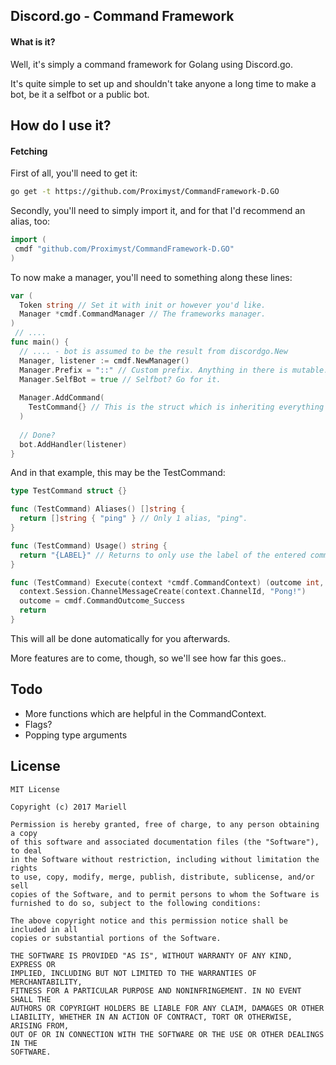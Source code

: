Discord.go - Command Framework
-
#### What is it?
Well, it's simply a command framework for Golang using Discord.go.

It's quite simple to set up and shouldn't take anyone a long time to make a bot, be it a selfbot or a public bot.


How do I use it?
-
#### Fetching
First of all, you'll need to get it:
```bash
go get -t https://github.com/Proximyst/CommandFramework-D.GO
```

Secondly, you'll need to simply import it, and for that I'd recommend an alias, too:
```go
import (
 cmdf "github.com/Proximyst/CommandFramework-D.GO"
)
```

To now make a manager, you'll need to something along these lines:
```go
var (
  Token string // Set it with init or however you'd like.
  Manager *cmdf.CommandManager // The frameworks manager.
)
 // ....
func main() {
  // .... - bot is assumed to be the result from discordgo.New
  Manager, listener := cmdf.NewManager()
  Manager.Prefix = "::" // Custom prefix. Anything in there is mutable.
  Manager.SelfBot = true // Selfbot? Go for it.
  
  Manager.AddCommand(
    TestCommand{} // This is the struct which is inheriting everything of Command
  )
  
  // Done?
  bot.AddHandler(listener)
}
```

And in that example, this may be the TestCommand:
```go
type TestCommand struct {}

func (TestCommand) Aliases() []string {
  return []string { "ping" } // Only 1 alias, "ping".
}

func (TestCommand) Usage() string {
  return "{LABEL}" // Returns to only use the label of the entered command.
}

func (TestCommand) Execute(context *cmdf.CommandContext) (outcome int, err error) {
  context.Session.ChannelMessageCreate(context.ChannelId, "Pong!")
  outcome = cmdf.CommandOutcome_Success
  return
}
```

This will all be done automatically for you afterwards. 

More features are to come, though, so we'll see how far this goes..


Todo
-
- More functions which are helpful in the CommandContext.
- Flags?
- Popping type arguments

License
-
```text
MIT License

Copyright (c) 2017 Mariell

Permission is hereby granted, free of charge, to any person obtaining a copy
of this software and associated documentation files (the "Software"), to deal
in the Software without restriction, including without limitation the rights
to use, copy, modify, merge, publish, distribute, sublicense, and/or sell
copies of the Software, and to permit persons to whom the Software is
furnished to do so, subject to the following conditions:

The above copyright notice and this permission notice shall be included in all
copies or substantial portions of the Software.

THE SOFTWARE IS PROVIDED "AS IS", WITHOUT WARRANTY OF ANY KIND, EXPRESS OR
IMPLIED, INCLUDING BUT NOT LIMITED TO THE WARRANTIES OF MERCHANTABILITY,
FITNESS FOR A PARTICULAR PURPOSE AND NONINFRINGEMENT. IN NO EVENT SHALL THE
AUTHORS OR COPYRIGHT HOLDERS BE LIABLE FOR ANY CLAIM, DAMAGES OR OTHER
LIABILITY, WHETHER IN AN ACTION OF CONTRACT, TORT OR OTHERWISE, ARISING FROM,
OUT OF OR IN CONNECTION WITH THE SOFTWARE OR THE USE OR OTHER DEALINGS IN THE
SOFTWARE.
```